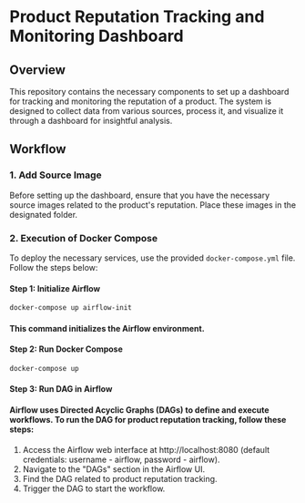 # Product Reputation Tracking and Monitoring Dashboard

## Overview

This repository contains the necessary components to set up a dashboard for tracking and monitoring the reputation of a product. The system is designed to collect data from various sources, process it, and visualize it through a dashboard for insightful analysis.

## Workflow

### 1. Add Source Image

Before setting up the dashboard, ensure that you have the necessary source images related to the product's reputation. Place these images in the designated folder.

### 2. Execution of Docker Compose

To deploy the necessary services, use the provided `docker-compose.yml` file. Follow the steps below:

#### Step 1: Initialize Airflow

```bash
docker-compose up airflow-init
```
#### This command initializes the Airflow environment.

#### Step 2: Run Docker Compose

```bash
docker-compose up
```
#### Step 3: Run DAG in Airflow

#### Airflow uses Directed Acyclic Graphs (DAGs) to define and execute workflows. To run the DAG for product reputation tracking, follow these steps:
  1. Access the Airflow web interface at http://localhost:8080 (default credentials: username - airflow, password - airflow).
  2. Navigate to the "DAGs" section in the Airflow UI.
  3. Find the DAG related to product reputation tracking.
  4. Trigger the DAG to start the workflow.




